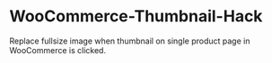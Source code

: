 WooCommerce-Thumbnail-Hack
==========================

Replace fullsize image when thumbnail on single product page in WooCommerce is clicked.
